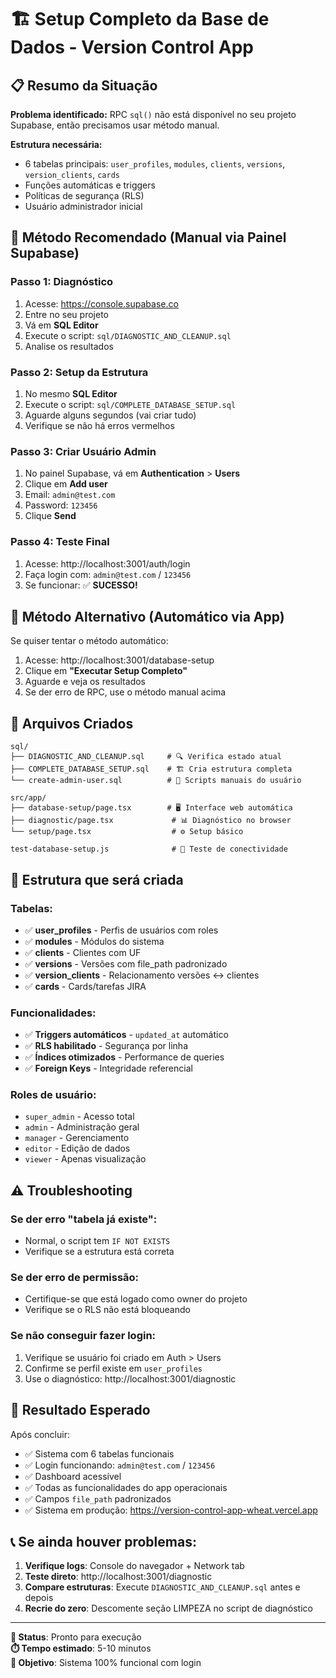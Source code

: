 # 🏗️ Setup Completo da Base de Dados - Version Control App

## 📋 Resumo da Situação

**Problema identificado:** RPC `sql()` não está disponível no seu projeto Supabase, então precisamos usar método manual.

**Estrutura necessária:**
- 6 tabelas principais: `user_profiles`, `modules`, `clients`, `versions`, `version_clients`, `cards`
- Funções automáticas e triggers
- Políticas de segurança (RLS)
- Usuário administrador inicial

## 🚀 Método Recomendado (Manual via Painel Supabase)

### Passo 1: Diagnóstico
1. Acesse: https://console.supabase.co
2. Entre no seu projeto
3. Vá em **SQL Editor**
4. Execute o script: `sql/DIAGNOSTIC_AND_CLEANUP.sql`
5. Analise os resultados

### Passo 2: Setup da Estrutura
1. No mesmo **SQL Editor**  
2. Execute o script: `sql/COMPLETE_DATABASE_SETUP.sql`
3. Aguarde alguns segundos (vai criar tudo)
4. Verifique se não há erros vermelhos

### Passo 3: Criar Usuário Admin
1. No painel Supabase, vá em **Authentication** > **Users**
2. Clique em **Add user**
3. Email: `admin@test.com`
4. Password: `123456`
5. Clique **Send**

### Passo 4: Teste Final
1. Acesse: http://localhost:3001/auth/login
2. Faça login com: `admin@test.com` / `123456`
3. Se funcionar: ✅ **SUCESSO!**

## 🔧 Método Alternativo (Automático via App)

Se quiser tentar o método automático:

1. Acesse: http://localhost:3001/database-setup
2. Clique em **"Executar Setup Completo"**
3. Aguarde e veja os resultados
4. Se der erro de RPC, use o método manual acima

## 📁 Arquivos Criados

```
sql/
├── DIAGNOSTIC_AND_CLEANUP.sql     # 🔍 Verifica estado atual
├── COMPLETE_DATABASE_SETUP.sql    # 🏗️ Cria estrutura completa
└── create-admin-user.sql          # 👤 Scripts manuais do usuário

src/app/
├── database-setup/page.tsx        # 🖥️ Interface web automática
├── diagnostic/page.tsx             # 📊 Diagnóstico no browser
└── setup/page.tsx                  # ⚙️ Setup básico

test-database-setup.js              # 🧪 Teste de conectividade
```

## 🎯 Estrutura que será criada

### Tabelas:
- ✅ **user_profiles** - Perfis de usuários com roles
- ✅ **modules** - Módulos do sistema  
- ✅ **clients** - Clientes com UF
- ✅ **versions** - Versões com file_path padronizado
- ✅ **version_clients** - Relacionamento versões ↔ clientes
- ✅ **cards** - Cards/tarefas JIRA

### Funcionalidades:
- ✅ **Triggers automáticos** - `updated_at` automático
- ✅ **RLS habilitado** - Segurança por linha
- ✅ **Índices otimizados** - Performance de queries
- ✅ **Foreign Keys** - Integridade referencial

### Roles de usuário:
- `super_admin` - Acesso total
- `admin` - Administração geral  
- `manager` - Gerenciamento
- `editor` - Edição de dados
- `viewer` - Apenas visualização

## ⚠️ Troubleshooting

### Se der erro "tabela já existe":
- Normal, o script tem `IF NOT EXISTS`
- Verifique se a estrutura está correta

### Se der erro de permissão:
- Certifique-se que está logado como owner do projeto
- Verifique se o RLS não está bloqueando

### Se não conseguir fazer login:
1. Verifique se usuário foi criado em Auth > Users
2. Confirme se perfil existe em `user_profiles`
3. Use o diagnóstico: http://localhost:3001/diagnostic

## 🎉 Resultado Esperado

Após concluir:
- ✅ Sistema com 6 tabelas funcionais
- ✅ Login funcionando: `admin@test.com` / `123456`
- ✅ Dashboard acessível
- ✅ Todas as funcionalidades do app operacionais
- ✅ Campos `file_path` padronizados
- ✅ Sistema em produção: https://version-control-app-wheat.vercel.app

## 📞 Se ainda houver problemas:

1. **Verifique logs**: Console do navegador + Network tab
2. **Teste direto**: http://localhost:3001/diagnostic  
3. **Compare estruturas**: Execute `DIAGNOSTIC_AND_CLEANUP.sql` antes e depois
4. **Recrie do zero**: Descomente seção LIMPEZA no script de diagnóstico

---

**🚀 Status**: Pronto para execução  
**⏱️ Tempo estimado**: 5-10 minutos  
**🎯 Objetivo**: Sistema 100% funcional com login